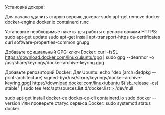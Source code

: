 
Установка докера:

Для начала удалить старую версию докера:
sudo apt-get remove docker docker-engine docker.io containerd runc

Установите необходимые пакеты для работы с репозиториями HTTPS:
sudo apt-get update
sudo apt-get install apt-transport-https ca-certificates curl software-properties-common gnupg

Добавьте официальный GPG-ключ Docker:
curl -fsSL https://download.docker.com/linux/ubuntu/gpg | sudo gpg --dearmor -o /usr/share/keyrings/docker-archive-keyring.gpg

Добавьте репозиторий Docker: Для Ubuntu:
echo "deb [arch=$(dpkg --print-architecture) signed-by=/usr/share/keyrings/docker-archive-keyring.gpg] https://download.docker.com/linux/ubuntu $(lsb_release -cs) stable" | sudo tee /etc/apt/sources.list.d/docker.list > /dev/null

sudo apt-get install docker-ce docker-ce-cli containerd.io
sudo docker --version
Или проверьте статус сервиса Docker:
sudo systemctl status docker
